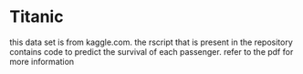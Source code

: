 # Titanic
this data set is from kaggle.com. 
the rscript that is present in the repository contains code to predict the survival of each passenger. refer to the pdf for more information
